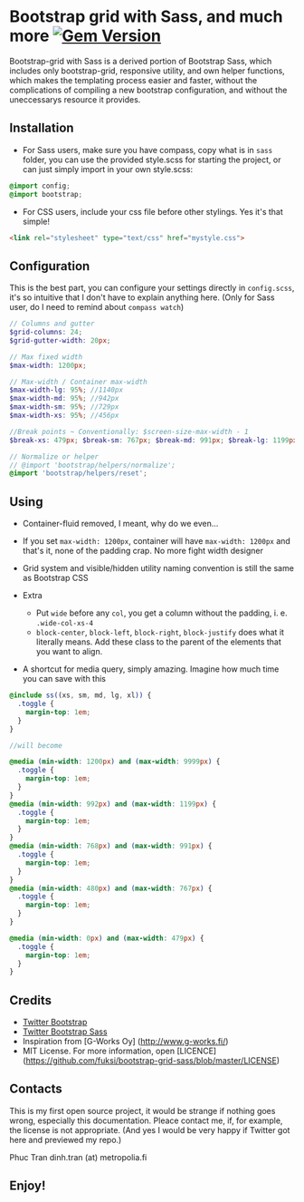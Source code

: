 # Bootstrap grid with Sass, and much more  [![Gem Version](https://badge.fury.io/rb/bootstrap-sass.svg)](http://badge.fury.io/rb/bootstrap-sass)


Bootstrap-grid with Sass is a derived portion of Bootstrap Sass, which includes only bootstrap-grid, responsive utility, and own helper functions, which makes the templating process easier and faster, without the complications of compiling a new bootstrap configuration, and without the uneccessarys resource it provides.

## Installation

* For Sass users, make sure you have compass, copy what is in `sass` folder, you can use the provided style.scss for starting the project, or can just simply import in your own style.scss: 
```scss 
@import config;
@import bootstrap;
```
* For CSS users, include your css file before other stylings. Yes it's that simple!
```html
<link rel="stylesheet" type="text/css" href="mystyle.css">
```
## Configuration 

This is the best part, you can configure your settings directly in `config.scss`, it's so intuitive that I don't have to explain anything here. (Only for Sass user, do I need to remind about `compass watch`)
```scss
// Columns and gutter
$grid-columns: 24;
$grid-gutter-width: 20px;

// Max fixed width
$max-width: 1200px;

// Max-width / Container max-width
$max-width-lg: 95%; //1140px
$max-width-md: 95%; //942px
$max-width-sm: 95%; //729px
$max-width-xs: 95%; //456px

//Break points ~ Conventionally: $screen-size-max-width - 1
$break-xs: 479px; $break-sm: 767px; $break-md: 991px; $break-lg: 1199px;

// Normalize or helper
// @import 'bootstrap/helpers/normalize';
@import 'bootstrap/helpers/reset';
```

## Using 

* Container-fluid removed, I meant, why do we even...
* If you set `max-width: 1200px`, container will have `max-width: 1200px` and that's it, none of the padding crap. No more fight width designer
* Grid system and visible/hidden utility naming convention is still the same as Bootstrap CSS
* Extra
  * Put `wide` before any `col`, you get a column without the padding, i. e.  `.wide-col-xs-4`
  * `block-center`, `block-left`, `block-right`, `block-justify` does what it literally means. Add these class to the parent of the elements that you want to align. 

* A shortcut for media query, simply amazing. Imagine how much time you can save with this
```scss
@include ss((xs, sm, md, lg, xl)) {
  .toggle {
    margin-top: 1em; 
  }
}

//will become

@media (min-width: 1200px) and (max-width: 9999px) {
  .toggle {
    margin-top: 1em; 
  }
}
@media (min-width: 992px) and (max-width: 1199px) {
  .toggle {
    margin-top: 1em; 
  }
}
@media (min-width: 768px) and (max-width: 991px) {
  .toggle {
    margin-top: 1em; 
  }
}
@media (min-width: 480px) and (max-width: 767px) {
  .toggle {
    margin-top: 1em; 
  }
}

@media (min-width: 0px) and (max-width: 479px) {
  .toggle {
    margin-top: 1em; 
  }
}
```
## Credits

* [Twitter Bootstrap](getbootstrap.com/css/)
* [Twitter Bootstrap Sass](https://github.com/twbs/bootstrap-sass)
* Inspiration from [G-Works Oy] (http://www.g-works.fi/)
* MIT License. For more information, open [LICENCE] (https://github.com/fuksi/bootstrap-grid-sass/blob/master/LICENSE)

## Contacts

This is my first open source project, it would be strange if nothing goes wrong, especially this documentation. Pleace contact me, if, for example, the license is not appropriate. (And yes I would be very happy if Twitter got here and previewed my repo.)

Phuc Tran
dinh.tran (at) metropolia.fi

## Enjoy!
